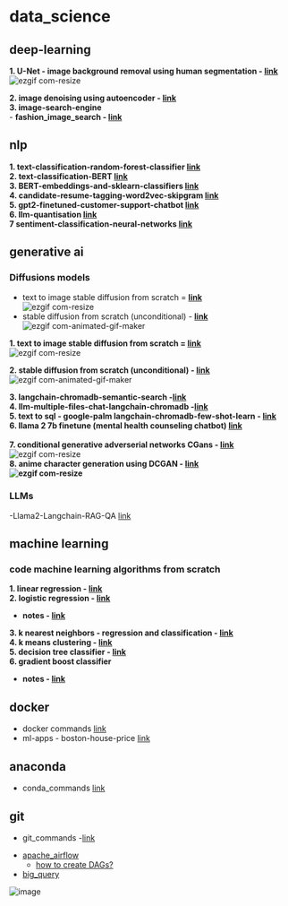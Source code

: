 # data_science
## deep-learning
**1. U-Net - image background removal using human segmentation - [link](https://github.com/SHRIDHARKN/data_science/blob/fe16b14432744f15d7513319a3697565f0cacdfb/deep_learning/image_segmentation/human_segmentation/human_segmentation.ipynb)**<br>
![ezgif com-resize](https://github.com/SHRIDHARKN/data_science/assets/74343939/69a27345-ecce-41a7-94e1-67251489a542)

**2. image denoising using autoencoder - [link](https://github.com/SHRIDHARKN/data_science/blob/main/deep_learning/image_denoising_autoencoder/image_denoising.ipynb)**<br>
**3. image-search-engine**<br>
       - **fashion_image_search - [link](https://github.com/SHRIDHARKN/data_science/blob/main/deep_learning/image_search_engine)**<br>       

## nlp
**1. text-classification-random-forest-classifier [link](https://github.com/SHRIDHARKN/data_science/blob/main/nlp/text_classification/Text_Classification_Random_Forest_Classifier.ipynb)**<br>
**2. text-classification-BERT [link](https://github.com/SHRIDHARKN/data_science/blob/main/nlp/bert/Text%20Classification%20Using%20BERT.ipynb)**<br>
**3. BERT-embeddings-and-sklearn-classifiers [link](https://github.com/SHRIDHARKN/data_science/blob/main/nlp/bert/Text_classification_using_BERT_embeddings_and_sklearn_classifiers.ipynb)**<br>
**4. candidate-resume-tagging-word2vec-skipgram [link](https://github.com/SHRIDHARKN/data_science/blob/main/nlp/candidate_n_resume_tagging/candidate_n_resume_tagging_from_job_description.ipynb)**<br>
**5. gpt2-finetuned-customer-support-chatbot [link](https://github.com/SHRIDHARKN/data_science/blob/main/nlp/llm/gpt2_finetune_cust_supp.ipynb)**<br>
**6. llm-quantisation [link](https://github.com/SHRIDHARKN/data_science/blob/main/nlp/llm/quantization-memory-footprint.ipynb)**<br>
**7  sentiment-classification-neural-networks  [link](https://github.com/SHRIDHARKN/data_science/blob/main/nlp/text_classification/emotion%20classification.ipynb)**<br>
## generative ai
### Diffusions models
- text to image stable diffusion from scratch = **[link](https://github.com/SHRIDHARKN/data_science/blob/main/generative_ai/text_2_image_stable_diffusion.ipynb)**<br>
   ![ezgif com-resize](https://github.com/user-attachments/assets/d84036ec-b76b-44e9-b0a6-e2b5c71db17d)
- stable diffusion from scratch (unconditional) - **[link](https://github.com/SHRIDHARKN/data_science/blob/main/deep_learning/generative_ai/stable-diffusion-mini.ipynb)**<br>
![ezgif com-animated-gif-maker](https://github.com/SHRIDHARKN/data_science/assets/74343939/17988cb2-83b9-4720-abe6-f0d7273ffcdd)


**1. text to image stable diffusion from scratch = [link](https://github.com/SHRIDHARKN/data_science/blob/main/generative_ai/text_2_image_stable_diffusion.ipynb)**<br>
   ![ezgif com-resize](https://github.com/user-attachments/assets/d84036ec-b76b-44e9-b0a6-e2b5c71db17d)

**2. stable diffusion from scratch (unconditional) - [link](https://github.com/SHRIDHARKN/data_science/blob/main/deep_learning/generative_ai/stable-diffusion-mini.ipynb)**<br>
![ezgif com-animated-gif-maker](https://github.com/SHRIDHARKN/data_science/assets/74343939/17988cb2-83b9-4720-abe6-f0d7273ffcdd)

**3. langchain-chromadb-semantic-search -[link](https://github.com/SHRIDHARKN/data_science/blob/main/nlp/llm/semantic_search.ipynb)**<br>
**4. llm-multiple-files-chat-langchain-chromadb -[link](https://github.com/SHRIDHARKN/data_science/blob/main/nlp/llm/document_based_qa_langchain.ipynb)**<br>
**5. text to sql - google-palm langchain-chromadb-few-shot-learn - [link](https://github.com/SHRIDHARKN/data_science/blob/main/nlp/llm/text2llm_fewshotlearn.ipynb)**<br>
**6. llama 2 7b finetune (mental health counseling chatbot) [link](https://github.com/SHRIDHARKN/data_science/blob/main/nlp/llm/llama_mental_health.ipynb)**<br>      
**7. conditional generative adverserial networks CGans - [link](https://github.com/SHRIDHARKN/data_science/blob/main/deep_learning/conditional_gans/conditional_gans_mnist.ipynb)**<br>
![ezgif com-resize](https://github.com/SHRIDHARKN/data_science/assets/74343939/9655f786-f130-46ca-b623-01be9702975e)**<br>
**8. anime character generation using DCGAN - [link](https://github.com/SHRIDHARKN/data_science/blob/main/deep_learning/generative_ai/anime_char_generator/generate-anime-DCGAN.ipynb)**<br>
      ![ezgif com-resize](https://github.com/SHRIDHARKN/data_science/assets/74343939/36d23434-d570-460b-a814-4bcbc49b5831)**<br>

### LLMs
 -Llama2-Langchain-RAG-QA [link](https://github.com/SHRIDHARKN/data_science/blob/main/projects/generative-ai/llama2-rag-qa.ipynb)

## machine learning
### code machine learning algorithms from scratch
**1. linear regression - [link](https://github.com/SHRIDHARKN/data_science/blob/main/code_ml_from_scratch/LinearRegression.py)**<br>
**2. logistic regression - [link](https://github.com/SHRIDHARKN/data_science/blob/main/code_ml_from_scratch/LogisticRegression.py)**
- **notes - [link](https://github.com/SHRIDHARKN/data_science/blob/main/notes.md#logistic-regression-derivation)**<br>

**3. k nearest neighbors - regression and classification - [link](https://github.com/SHRIDHARKN/data_science/blob/main/code_ml_from_scratch/KNearestNeighbors.py)**<br>
**4. k means clustering - [link](https://github.com/SHRIDHARKN/data_science/blob/main/code_ml_from_scratch/Kmeans.py)**<br>
**5. decision tree classifier - [link](https://github.com/SHRIDHARKN/data_science/blob/main/code_ml_from_scratch/DecisionTreeClasssifier.py)**<br>
**6. gradient boost classifier**<br>
- **notes - [link](https://github.com/SHRIDHARKN/data_science/blob/main/notes.md#gradient-boost-classifier)**<br>


     
## docker
- docker commands [link](https://github.com/SHRIDHARKN/data_science/blob/main/docker/docker_commands.md)<br>
- ml-apps -
 boston-house-price [link](https://github.com/SHRIDHARKN/data_science/blob/main/docker/boston-hp-pred-app/project.md)<br>
## anaconda
- conda_commands [link](https://github.com/SHRIDHARKN/data_science/blob/main/conda_envs.md)<br>
## git
- git_commands -[link](https://github.com/SHRIDHARKN/data_science/blob/main/git_cmds/git_commands.md)<br>
* [apache_airflow](https://github.com/SHRIDHARKN/data_science/blob/main/apache_airflow/apache_airflow_readme.md)<br>
    - [how to create DAGs?](https://github.com/SHRIDHARKN/data_science/blob/main/apache_airflow/DAGs.md)
* [big_query](https://github.com/SHRIDHARKN/data_science/tree/main/big_query)<br>


![image](https://github.com/SHRIDHARKN/data_science/assets/74343939/45dc5bb3-6a84-4136-aa27-12138d77f544)
